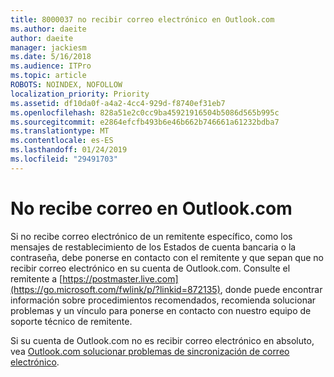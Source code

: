 ```yaml
---
title: 8000037 no recibir correo electrónico en Outlook.com
ms.author: daeite
author: daeite
manager: jackiesm
ms.date: 5/16/2018
ms.audience: ITPro
ms.topic: article
ROBOTS: NOINDEX, NOFOLLOW
localization_priority: Priority
ms.assetid: df10da0f-a4a2-4cc4-929d-f8740ef31eb7
ms.openlocfilehash: 828a51e2c0cc9ba45921916504b5086d565b995c
ms.sourcegitcommit: e2864efcfb493b6e46b662b746661a61232bdba7
ms.translationtype: MT
ms.contentlocale: es-ES
ms.lasthandoff: 01/24/2019
ms.locfileid: "29491703"
---
```

# <a name="not-receiving-mail-in-outlookcom"></a>No recibe correo en Outlook.com

Si no recibe correo electrónico de un remitente específico, como los mensajes de restablecimiento de los Estados de cuenta bancaria o la contraseña, debe ponerse en contacto con el remitente y que sepan que no recibir correo electrónico en su cuenta de Outlook.com. Consulte el remitente a [https://postmaster.live.com](https://go.microsoft.com/fwlink/p/?linkid=872135), donde puede encontrar información sobre procedimientos recomendados, recomienda solucionar problemas y un vínculo para ponerse en contacto con nuestro equipo de soporte técnico de remitente.
  
Si su cuenta de Outlook.com no es recibir correo electrónico en absoluto, vea [Outlook.com solucionar problemas de sincronización de correo electrónico](https://go.microsoft.com/fwlink/p/?linkid=874363).
  

